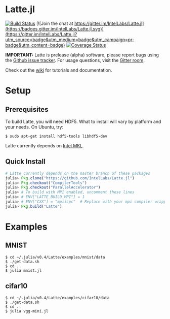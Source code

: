 # Latte.jl

[![Build Status](https://travis-ci.org/IntelLabs/Latte.jl.svg?branch=master)](https://travis-ci.org/IntelLabs/Latte.jl)
[![Join the chat at https://gitter.im/IntelLabs/Latte.jl](https://badges.gitter.im/IntelLabs/Latte.jl.svg)](https://gitter.im/IntelLabs/Latte.jl?utm_source=badge&utm_medium=badge&utm_campaign=pr-badge&utm_content=badge)
[![Coverage Status](https://coveralls.io/repos/github/IntelLabs/Latte.jl/badge.svg?branch=master)](https://coveralls.io/github/IntelLabs/Latte.jl?branch=master)

**IMPORTANT:** Latte is prelease (alpha) software, please report bugs using the [Github issue tracker](https://github.com/IntelLabs/Latte.jl/issues). For usage questions, visit the [Gitter room](https://gitter.im/IntelLabs/Latte.jl).

Check out the [wiki](https://github.com/IntelLabs/Latte.jl/wiki) for tutorials and documentation.

# Setup

## Prerequisites

To build Latte, you will need HDF5.  What to install will vary by platform and
your needs.  On Ubuntu, try:

```shell
$ sudo apt-get install hdf5-tools libhdf5-dev 
```

Latte currently depends on [Intel
MKL](https://software.intel.com/en-us/intel-mkl).

## Quick Install
```julia
# Latte currently depends on the master branch of these packages
julia> Pkg.clone("https://github.com/IntelLabs/Latte.jl")
julia> Pkg.checkout("CompilerTools")
julia> Pkg.checkout("ParallelAccelerator")
julia> # To build with MPI enabled, uncomment these lines
julia> # ENV["LATTE_BUILD_MPI"] = 1
julia> # ENV["CXX"] = "mpiicpc"  # Replace with your mpi compiler wrapper
julia> Pkg.build("Latte")

```

# Examples
## MNIST
```shell
$ cd ~/.julia/v0.4/Latte/examples/mnist/data
$ ./get-data.sh
$ cd ..
$ julia mnist.jl
```

## cifar10
```shell
$ cd ~/.julia/v0.4/Latte/examples/cifar10/data
$ ./get-data.sh
$ cd ..
$ julia vgg-mini.jl
```
